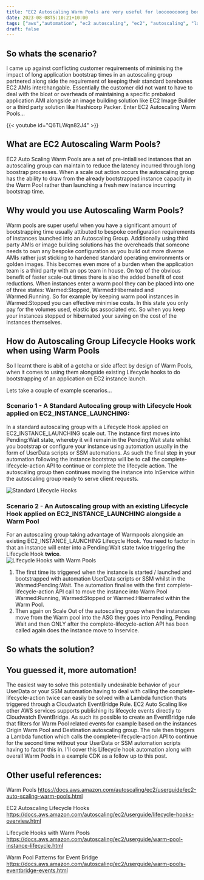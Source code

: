 ```yaml
---
title: "EC2 Autoscaling Warm Pools are very useful for looooooooong bootstrap times - Part 1"
date: 2023-08-08T5:10:21+10:00
tags: ["aws","automation", "ec2 autoscaling", "ec2", "autoscaling", "lambda function", "eventbridge", "serverless", "lambda", "cdk"]
draft: false
---
```


## So whats the scenario?
I came up against conflicting customer requirements of minimising the impact of long application bootstrap times in an autoscaling group partnered along side the requirement of keeping their standard barebones EC2 AMIs interchangable.  Essentially the customer did not want to have to deal with the bloat or overheads of maintaining a specific prebaked application AMI alongside an image building solution like EC2 Image Builder or a third party solution like Hashicorp Packer.  Enter EC2 Autoscaling Warm Pools...

{{< youtube id="Q6TLWqn82J4" >}}

## What are EC2 Autoscaling Warm Pools?
EC2 Auto Scaling Warm Pools are a set of pre-intiallised instances that an autoscaling group can maintain to reduce the latency incurred through long boostrap processes.  When a scale out action occurs the autoscaling group has the ability to draw from the already bootstrapped instance capacity in the Warm Pool rather than launching a fresh new instance incurring bootstrap time.

## Why would you use Autoscaling Warm Pools?
Warm pools are super useful when you have a significant amount of bootstrapping time usually attibuted to bespoke configuration requirements of instances launched into an Autoscaling Group.  Additionally using third party AMIs or image building solutions has the overeheads that someone needs to own any bespoke configuration as you build out more diverse AMIs rather just sticking to hardened standard operating environments or golden images.  This becomes even more of a burden when the application team is a third party with an ops team in house.  On top of the obvious benefit of faster scale-out times there is also the added benefit of cost reductions.  When instances enter a warm pool they can be placed into one of three states: Warmed:Stopped, Warmed:Hibernated and Warmed:Running.  So for example by keeping warm pool instances in Warmed:Stopped you can effective minimise costs.  In this state you only pay for the volumes used, elastic ips associated etc. So when you keep your instances stopped or hibernated your saving on the cost of the instances themselves.

## How do Autoscaling Group Lifecycle Hooks work when using Warm Pools
So I learnt there is abit of a gotcha or side affect by design of Warm Pools, when it comes to using them alongside existing Lifecycle hooks to do bootstrapping of an application on EC2 instance launch.

Lets take a couple of example scenarios...

### Scenario 1 - A Standard Autocaling group with Lifecycle Hook applied on EC2_INSTANCE_LAUNCHING:
In a standard autoscaling group with a Lifecycle Hook applied on EC2_INSTANCE_LAUNCHING scale out. The instance first moves into Pending:Wait state, whereby it will remain in the Pending:Wait state whilst you bootstrap or configure your instance using automation usually in the form of UserData scripts or SSM automations.  As such the final step in your automation following the instance bootstrap will be to call the complete-lifecycle-action API to continue or complete the lifecycle action.  The autoscaling group then continues moving the instance into InService within the autoscaling group ready to serve client requests.

![Standard Lifecycle Hooks](/img/lifecycle_hooks.png "Standard Lifecycle Hooks")

### Scenario 2 - An Autoscaling group with an existing Lifecycle Hook applied on EC2_INSTANCE_LAUNCHING alongside a Warm Pool
For an autoscaling group taking advantage of Warmpools alongside an existing EC2_INSTANCE_LAUNCHING Lifecycle Hook. You need to factor in that an instance will enter into a Pending:Wait state twice triggering the Lifecycle Hook **twice**.  
![Lifecycle Hooks with Warm Pools](/img/warm-pools-lifecycle-hooks.png "Lifecycle Hooks with Warm Pools")
1. The first time its triggered when the instance is started / launched and bootstrapped with automation UserData scripts or SSM whilst in the Warmed:Pending:Wait.  The automation finalise with the first complete-lifecycle-action API call to move the instance into Warm Pool Warmed:Running, Warmed:Stopped or Warmed:Hibernated within the Warm Pool.
2. Then again on Scale Out of the autoscaling group when the instances move from the Warm pool into the ASG they goes into Pending, Pending Wait and then ONLY after the complete-lifecycle-action API has been called again does the instance move to Inservice.

## So whats the solution?
## You guessed it, more automation!

The easiest way to solve this potentially undesirable behavior of your UserData or your SSM automation having to deal with calling the complete-lifecycle-action twice can easily be solved with a Lambda function thats triggered through a Cloudwatch EventBridge Rule.  EC2 Auto Scaling like other AWS services supports publishing its lifecycle events directly to Cloudwatch EventBridge.  As such its possible to create an EventBridge rule that filters for Warm Pool related events for example based on the instances Origin Warm Pool and Destination autoscaling group.  The rule then triggers a Lambda function which calls the complete-lifecycle-action API to continue for the second time without your UserData or SSM automation scripts having to factor this in.  I'll cover this Lifecycle hook automation along with overall Warm Pools in a example CDK as a follow up to this post.

## Other useful references:
Warm Pools
https://docs.aws.amazon.com/autoscaling/ec2/userguide/ec2-auto-scaling-warm-pools.html

EC2 Autoscaling Lifecycle Hooks
https://docs.aws.amazon.com/autoscaling/ec2/userguide/lifecycle-hooks-overview.html

Lifecycle Hooks with Warm Pools
https://docs.aws.amazon.com/autoscaling/ec2/userguide/warm-pool-instance-lifecycle.html

Warm Pool Patterns for Event Bridge
https://docs.aws.amazon.com/autoscaling/ec2/userguide/warm-pools-eventbridge-events.html